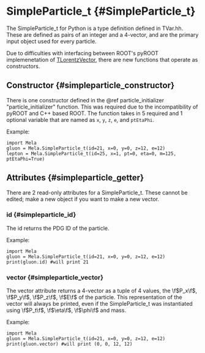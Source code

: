 # SimpleParticle_t {#SimpleParticle_t}

The SimpleParticle_t for Python is a type definition defined in TVar.hh. These are defined as pairs of an integer and a 4-vector, and are the
primary input object used for every particle.

Due to difficulties with interfacing between ROOT's pyROOT implemenetation of
[TLorentzVector](https://root.cern.ch/doc/master/classTLorentzVector.html), there are new functions that operate as constructors.

## Constructor {#simpleparticle_constructor}

There is one constructor defined in the @ref particle_initializer "particle_initializer" function. This was required due to the incompatibility of pyROOT and C++ based ROOT. The function takes in 5 required and 1 optional variable that are named as
`x`, `y`, `z`, `e`, and `ptEtaPhi`.

Example:

~~~~~~~~~~~~~{.py}
import Mela
gluon = Mela.SimpleParticle_t(id=21, x=0, y=0, z=12, e=12)
lepton = Mela.SimpleParticle_t(id=25, x=1, pt=0, eta=0, m=125, ptEtaPhi=True)
~~~~~~~~~~~~~

## Attributes {#simpleparticle_getter}

There are 2 read-only attributes for a SimpleParticle_t. These cannot be edited; make a new object if you want to make a new vector.

### id {#simpleparticle_id}

The id returns the PDG ID of the particle.

Example:

~~~~~~~~~~~~~{.py}
import Mela
gluon = Mela.SimpleParticle_t(id=21, x=0, y=0, z=12, e=12)
print(gluon.id) #will print 21
~~~~~~~~~~~~~

### vector {#simpleparticle_vector}

The vector attribute returns a 4-vector as a tuple of 4 values, the \f$P_x\f$, \f$P_y\f$, \f$P_z\f$, \f$E\f$ of the particle.
This representation of the vector will always be printed, even if the SimpleParticle_t was instantiated using \f$P_t\f$, \f$\eta\f$, \f$\phi\f$ and mass.

Example:

~~~~~~~~~~~~~{.py}
import Mela
gluon = Mela.SimpleParticle_t(id=21, x=0, y=0, z=12, e=12)
print(gluon.vector) #will print (0, 0, 12, 12)
~~~~~~~~~~~~~
